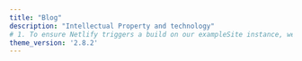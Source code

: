 ```yaml
---
title: "Blog"
description: "Intellectual Property and technology"
# 1. To ensure Netlify triggers a build on our exampleSite instance, we need to change a file in the exampleSite directory.
theme_version: '2.8.2'
---
```


